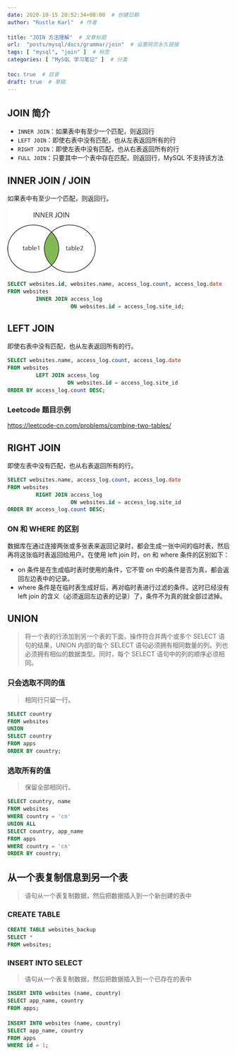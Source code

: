 ```yaml
---
date: 2020-10-15 20:52:34+08:00  # 创建日期
author: "Rustle Karl"  # 作者

title: "JOIN 方法理解"  # 文章标题
url:  "posts/mysql/docs/grammar/join"  # 设置网页永久链接
tags: [ "mysql", "join" ]  # 标签
categories: [ "MySQL 学习笔记" ]  # 分类

toc: true  # 目录
draft: true  # 草稿
---
```


## JOIN 简介

- `INNER JOIN`：如果表中有至少一个匹配，则返回行
- `LEFT JOIN`：即使右表中没有匹配，也从左表返回所有的行
- `RIGHT JOIN`：即使左表中没有匹配，也从右表返回所有的行
- `FULL JOIN`：只要其中一个表中存在匹配，则返回行，MySQL 不支持该方法

## INNER JOIN / JOIN

如果表中有至少一个匹配，则返回行。

[![BS017F.gif](../../assets/images/docs/grammar/join/BS017F.gif)](https://imgchr.com/i/BS017F)

```sql
SELECT websites.id, websites.name, access_log.count, access_log.date
FROM websites
         INNER JOIN access_log
                    ON websites.id = access_log.site_id;
```

## LEFT JOIN

即使右表中没有匹配，也从左表返回所有的行。

```sql
SELECT websites.name, access_log.count, access_log.date
FROM websites
         LEFT JOIN access_log
                   ON websites.id = access_log.site_id
ORDER BY access_log.count DESC;
```

### Leetcode 题目示例

https://leetcode-cn.com/problems/combine-two-tables/

## RIGHT JOIN

即使左表中没有匹配，也从右表返回所有的行。

```sql
SELECT websites.name, access_log.count, access_log.date
FROM websites
         RIGHT JOIN access_log
                    ON websites.id = access_log.site_id
ORDER BY access_log.count DESC;
```

### ON 和 WHERE 的区别

数据库在通过连接两张或多张表来返回记录时，都会生成一张中间的临时表，然后再将这张临时表返回给用户。在使用 left join 时，on 和 where 条件的区别如下：

- on 条件是在生成临时表时使用的条件，它不管 on 中的条件是否为真，都会返回左边表中的记录。
- where 条件是在临时表生成好后，再对临时表进行过滤的条件。这时已经没有 left join 的含义（必须返回左边表的记录）了，条件不为真的就全部过滤掉。

## UNION

> 将一个表的行添加到另一个表的下面，操作符合并两个或多个 SELECT 语句的结果，UNION 内部的每个 SELECT 语句必须拥有相同数量的列。列也必须拥有相似的数据类型。同时，每个 SELECT 语句中的列的顺序必须相同。

### 只会选取不同的值

> 相同行只留一行。

```sql
SELECT country
FROM websites
UNION
SELECT country
FROM apps
ORDER BY country;
```

### 选取所有的值

> 保留全部相同行。

```sql
SELECT country, name
FROM websites
WHERE country = 'cn'
UNION ALL
SELECT country, app_name
FROM apps
WHERE country = 'cn'
ORDER BY country;
```

## 从一个表复制信息到另一个表

> 语句从一个表复制数据，然后把数据插入到一个新创建的表中

### CREATE TABLE

```sql
CREATE TABLE websites_backup
SELECT *
FROM websites;
```

### INSERT INTO SELECT

> 语句从一个表复制数据，然后把数据插入到一个已存在的表中

```sql
INSERT INTO websites (name, country)
SELECT app_name, country
FROM apps;

INSERT INTO websites (name, country)
SELECT app_name, country
FROM apps
WHERE id = 1;
```
